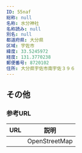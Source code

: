 ```yaml
---
ID: 55naf
総称: null
名称: 水分神社
名称読み: null
別名: null
都道府県: 大分県
区域: 宇佐市
緯度: 33.5245972
経度: 131.3770238
郵便番号: 8720102
住所: 大分県宇佐市南宇佐３９６
---
```


## その他

### 参考URL

| URL | 説明          |
| --- | ------------- |
|     | OpenStreetMap |
